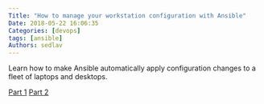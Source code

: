 ```yaml
---
Title: "How to manage your workstation configuration with Ansible"
Date: 2018-05-22 16:06:35
Categories: [devops]
tags: [ansible]
Authors: sedlav
---
```


Learn how to make Ansible automatically apply configuration changes to a fleet of laptops and desktops.

[Part 1](https://opensource.com/article/18/3/manage-workstation-ansible)
[Part 2](https://opensource.com/article/18/3/manage-your-workstation-configuration-ansible-part-2)
